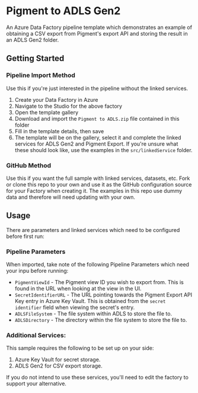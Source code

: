 # Pigment to ADLS Gen2
An Azure Data Factory pipeline template which demonstrates an example of obtaining a CSV export from Pigment's export API and storing the result in an ADLS Gen2 folder.

## Getting Started
### Pipeline Import Method
Use this if you're just interested in the pipeline without the linked services.

1. Create your Data Factory in Azure
2. Navigate to the Studio for the above factory
3. Open the template gallery 
4. Download and import the `Pigment to ADLS.zip` file contained in this folder
5. Fill in the template details, then save
6. The template will be on the gallery, select it and complete the linked services for ADLS Gen2 and Pigment Export. If you're unsure what these should look like, use the examples in the `src/linkedService` folder.

### GitHub Method
Use this if you want the full sample with linked services, datasets, etc.
Fork or clone this repo to your own and use it as the GitHub configuration source for your Factory when creating it. The examples in this repo use dummy data and therefore will need updating with your own.


## Usage
There are parameters and linked services which need to be configured before first run:

### Pipeline Parameters
When imported, take note of the following Pipeline Parameters which need your inpu before running:
* `PigmentViewId` - The Pigment view ID you wish to export from. This is found in the URL when looking at the view in the UI.
* `SecretIdentifierURL` - The URL pointing towards the Pigment Export API Key entry in Azure Key Vault. This is obtained from the `secret identifier` field when viewing the secret's entry.
* `ADLSFileSystem` - The file system within ADLS to store the file to.
* `ADLSDirectory` - The directory within the file system to store the file to.


### Additional Services:
This sample requires the following to be set up on your side:
1. Azure Key Vault for secret storage.
2. ADLS Gen2 for CSV export storage. 

If you do not intend to use these services, you'll need to edit the factory to support your alternative.